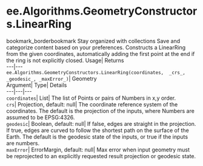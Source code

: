  
#  ee.Algorithms.GeometryConstructors.LinearRing 
bookmark_borderbookmark Stay organized with collections  Save and categorize content based on your preferences.
Constructs a LinearRing from the given coordinates, automatically adding the first point at the end if the ring is not explicitly closed. 
Usage| Returns  
---|---  
`ee.Algorithms.GeometryConstructors.LinearRing(coordinates,  _crs_, _geodesic_, _maxError_)`| Geometry  
Argument| Type| Details  
---|---|---  
`coordinates`| List| The list of Points or pairs of Numbers in x,y order.  
`crs`| Projection, default: null| The coordinate reference system of the coordinates. The default is the projection of the inputs, where Numbers are assumed to be EPSG:4326.  
`geodesic`| Boolean, default: null| If false, edges are straight in the projection. If true, edges are curved to follow the shortest path on the surface of the Earth. The default is the geodesic state of the inputs, or true if the inputs are numbers.  
`maxError`| ErrorMargin, default: null| Max error when input geometry must be reprojected to an explicitly requested result projection or geodesic state.  
